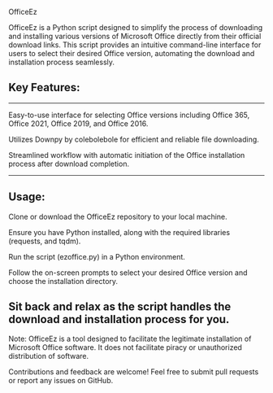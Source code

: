 OfficeEz

OfficeEz is a Python script designed to simplify the process of downloading and installing various versions of Microsoft Office directly from their official download links. This script provides an intuitive command-line interface for users to select their desired Office version, automating the download and installation process seamlessly.
## Key Features:

---

Easy-to-use interface for selecting Office versions including Office 365, Office 2021, Office 2019, and Office 2016.


Utilizes Downpy by colebolebole for efficient and reliable file downloading.


Streamlined workflow with automatic initiation of the Office installation process after download completion.


---
## Usage:

Clone or download the OfficeEz repository to your local machine.


Ensure you have Python installed, along with the required libraries (requests, and tqdm).


Run the script (ezoffice.py) in a Python environment.


Follow the on-screen prompts to select your desired Office version and choose the installation directory.


Sit back and relax as the script handles the download and installation process for you.
---


Note: OfficeEz is a tool designed to facilitate the legitimate installation of Microsoft Office software. It does not facilitate piracy or unauthorized distribution of software.



Contributions and feedback are welcome! Feel free to submit pull requests or report any issues on GitHub.
